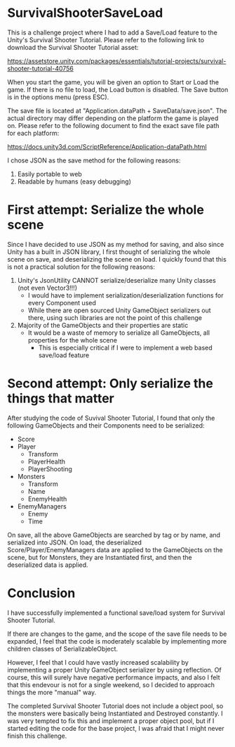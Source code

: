 # SurvivalShooterSaveLoad
This is a challenge project where I had to add a Save/Load feature to the Unity's Survival Shooter Tutorial.
Please refer to the following link to download the Survival Shooter Tutorial asset:

https://assetstore.unity.com/packages/essentials/tutorial-projects/survival-shooter-tutorial-40756

When you start the game, you will be given an option to Start or Load the game. If there is no file to load, the Load button is disabled.
The Save button is in the options menu (press ESC).

The save file is located at "Application.dataPath + SaveData/save.json". The actual directory may differ depending on the platform the game is played on.
Please refer to the following document to find the exact save file path for each platform:

https://docs.unity3d.com/ScriptReference/Application-dataPath.html

I chose JSON as the save method for the following reasons:
1. Easily portable to web
2. Readable by humans (easy debugging)

# First attempt: Serialize the whole scene
Since I have decided to use JSON as my method for saving, and also since Unity has a built in JSON library, I first thought of serializing the whole scene on save, and deserializing the scene on load.
I quickly found that this is not a practical solution for the following reasons:
1. Unity's JsonUtility CANNOT serialize/deserialize many Unity classes (not even Vector3!!!)
   - I would have to implement serialization/deserialization functions for every Component used
   - While there are open sourced Unity GameObject serializers out there, using such libraries are not the point of this challenge 
2. Majority of the GameObjects and their properties are static
   - It would be a waste of memory to serialize all GameObjects, all properties for the whole scene
     - This is especially critical if I were to implement a web based save/load feature

# Second attempt: Only serialize the things that matter
After studying the code of Suvival Shooter Tutorial, I found that only the following GameObjects and their Components need to be serialized:
- Score
- Player
  - Transform
  - PlayerHealth
  - PlayerShooting
- Monsters
  - Transform
  - Name
  - EnemyHealth
- EnemyManagers
  - Enemy
  - Time

On save, all the above GameObjects are searched by tag or by name, and serialized into JSON.
On load, the deserialized Score/Player/EnemyManagers data are applied to the GameObjects on the scene, but for Monsters, they are Instantiated first, and then the deserialized data is applied.

# Conclusion
I have successfully implemented a functional save/load system for Survival Shooter Tutorial.

If there are changes to the game, and the scope of the save file needs to be expanded, I feel that the code is moderately scalable by implementing more children classes of SerializableObject.

However, I feel that I could have vastly increased scalability by implementing a proper Unity GameObject serializer by using reflection. Of course, this will surely have negative performance impacts, and also I felt that this endevour is not for a single weekend, so I decided to approach things the more "manual" way.

The completed Survival Shooter Tutorial does not include a object pool, so the monsters were basically being Instantiated and Destroyed constantly. I was very tempted to fix this and implement a proper object pool, but if I started editing the code for the base project, I was afraid that I might never finish this challenge.
